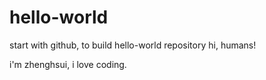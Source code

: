 # hello-world
start with github, to build hello-world repository
hi, humans!

i'm zhenghsui, i love coding.
